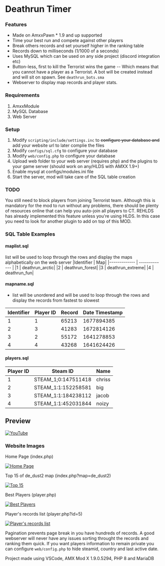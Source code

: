 
# Deathrun Timer
### Features

- Made on AmxxPawn * 1.9 and up supported
- Time your best run and compete against other players
- Break others records and set yourself higher in the ranking table
- Records down to milliseconds (1/1000 of a seconds)
- Uses MySQL which can be used on any side project (discord integration etc)
- Button-less, first to kill the Terrorist wins the game
-- Which means that you cannot have a player as a Terrorist. A bot will be created instead and will sit on spawn. See `deathrun_bots.sma`
- Webserver to display map records and player stats.


### Requirements
1. AmxxModule
2. MySQL Database
3. Web Server

### Setup
1. Modify `scripting/include/settings.inc` to ~~configure your database and~~ add your website url to later complie the files
2. Modify `configs/sql.cfg` to configure your database 
3. Modify `web/config.php` to configure your database
4. Upload web folder to your web server (requires php) and the plugins to your game server (should work on any/HLDS with AMXX 1.9+)
5. Enable mysql at configs/modules.ini file
6. Start the server, mod will take care of the SQL table creation

### TODO
You still need to block players from joining Terrorist team. Although this is mandatory for the mod to run without any problems, there should be plenty of resources online that can help you auto-join all players to CT. REHLDS has already implemented this feature unless you're using HLDS. In this case you need to look for another plugin to add on top of this MOD.

### SQL Table Examples

#### maplist.sql
list will be used to loop through the rows and display the maps alphabetically on the web server
|Identifier  | Map|
|------------- | ------------- |
|1  | deathrun_arctic|
|2  | deathrun_forest|
|3  | deathrun_extreme|
|4  | deathrun_fun|

#### mapname.sql
- list will be unordered and will be used to loop through the rows and display the records from fastest to slowest

|Identifier  | Player ID | Record | Date Timestamp|
|------------- | -------------|-------------|-------------|
|1  | 1 | 65213 | 1677894385|
|2  | 3 | 41283 | 1672814126|
|3  | 2 | 55172 | 1641278853|
|4  | 4 | 43268 | 1641624426|

#### players.sql
|Player ID  | Steam ID | Name|
|------------- | -------------|-------------|
|1  | STEAM_1;0:147511418 | chriss|
|2  | STEAM_1:1:152258581 | big|
|3  | STEAM_1:1:184238112 | jacob|
|4  | STEAM_1:1:452031844 | noizy|
## Preview

[![YouTube](http://img.youtube.com/vi/duUQtwEVd0s/0.jpg)](http://www.youtube.com/watch?v=duUQtwEVd0s&list=PLuVPUqdG6VjIMcQs8Y3eVFpVRBvDWhtZ4 "aLbaneso.neT Deathrun")

### Website Images
Home Page (index.php)

[![Home Page](https://i.imgur.com/VikAJEK.png "Home Page")](https://i.imgur.com/VikAJEK.png "Home Page")

Top 15 of de_dust2 map (index.php?map=de_dust2)

[![Top 15](https://i.imgur.com/sunreLP.png "Top 15")](https://i.imgur.com/sunreLP.png "Top 15")

Best Players (player.php)

[![Best Players](https://i.imgur.com/4aFgXWA.png "Best Players")](https://i.imgur.com/4aFgXWA.png "Best Players")

Player's records list (player.php?id=5)

[![Player's records list](https://i.imgur.com/f1QZjnP.png "Player's records list")](https://i.imgur.com/f1QZjnP.png "Player's records list")

Pagination prevents page break in you have hundreds of records.
A good webserver will never have any issues sorting throught the records and ranking them quick.
If you want players information to remain private you can configure `web/config.php` to hide steamid, country and last active date.

Project made using VSCode, AMX Mod X 1.9.0.5294, PHP 8 and MariaDB
